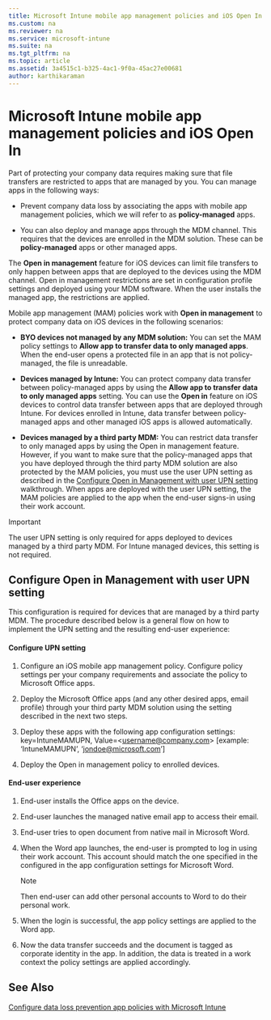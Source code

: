 ```yaml
---
title: Microsoft Intune mobile app management policies and iOS Open In
ms.custom: na
ms.reviewer: na
ms.service: microsoft-intune
ms.suite: na
ms.tgt_pltfrm: na
ms.topic: article
ms.assetid: 3a4515c1-b325-4ac1-9f0a-45ac27e00681
author: karthikaraman
---
```

# Microsoft Intune mobile app management policies and iOS Open In
Part of protecting your company data requires making sure that file transfers are restricted to apps that are managed by you.   You can manage apps in the following ways:

-   Prevent company data loss  by associating the apps with mobile app management policies, which we will refer to as **policy-managed**  apps.

-   You can also deploy and manage apps through the MDM channel.  This requires that the devices are enrolled in the MDM solution. These can be **policy-managed**  apps or other managed  apps.

The **Open in management** feature for iOS devices can limit file transfers to only happen between apps that are deployed to the devices using the MDM channel. Open in management restrictions are set in configuration profile settings and deployed using your MDM software.  When the user installs the managed app, the restrictions are applied.

Mobile app management (MAM) policies work with **Open in management** to protect company data on iOS devices in the following scenarios:

-   **BYO devices not managed by any MDM solution:** You can set the MAM policy settings to **Allow app to transfer data to only managed apps**. When the end-user opens a protected file in an app that is not policy-managed, the file is unreadable.

-   **Devices managed by Intune:** You can protect company data transfer between policy-managed apps by using the  **Allow app to transfer data to only managed apps** setting. You can use the **Open in** feature on iOS devices to control data transfer between apps that are deployed through Intune.   For devices enrolled in Intune, data transfer between policy-managed apps and other managed iOS apps is allowed  automatically.

-   **Devices managed by a third party MDM:** You can restrict data transfer to only managed apps by using the Open in management feature. However, if you want to make sure that the policy-managed apps that you have deployed through the third party MDM solution are also protected by the MAM policies, you must use the user UPN setting as described in the [Configure Open in Management with user UPN setting](#bkmk_userUPN) walkthrough.  When apps are deployed with the user UPN setting, the MAM policies are applied to the app when the end-user signs-in using their work account.

> [!IMPORTANT]
> The user UPN setting is only required for apps deployed to devices managed by a third party MDM.  For Intune managed devices, this setting is not required.

## <a name="bkmk_userUPN"></a>Configure Open in Management with user UPN setting
This configuration is required for devices that are managed by a third party MDM. The procedure described below is a general flow on how to implement the UPN setting and the resulting end-user experience:

#### Configure UPN setting

1.  Configure an iOS mobile app management policy. Configure policy settings per your company requirements and associate the policy to Microsoft Office apps.

2.  Deploy the Microsoft Office apps (and any other desired apps, email profile) through your third party MDM solution using the setting described in the next two steps.

3.  Deploy these apps with the following app configuration settings: key=IntuneMAMUPN, Value=&lt;username@company.com&gt; [example: ‘IntuneMAMUPN’, ‘jondoe@microsoft.com’]

4.  Deploy the Open in management policy to enrolled devices.

#### End-user experience

1.  End-user installs the Office apps on the device.

2.  End-user launches the managed native email app to access their email.

3.  End-user tries to open document from native mail in Microsoft Word.

4.  When the Word app launches, the end-user is prompted to log in using their work account.  This account should match the one specified in the configured in the app configuration settings for Microsoft Word.

    > [!NOTE]
    > Then end-user can add other personal accounts to Word to do their personal work.

5.  When the login is successful, the app policy settings are applied to the Word app.

6.  Now the data transfer succeeds and the document is tagged as corporate identity in the app. In addition, the data is treated in a work context the policy settings are applied accordingly.

## See Also
[Configure data loss prevention app policies with Microsoft Intune](configure-data-loss-prevention-app-policies-with-microsoft-intune.md)

